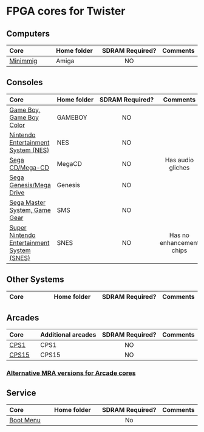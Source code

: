 # FPGA cores for Twister

<!-- cores_list_start -->

## Computers
|Core<img width=293/>| Home&nbsp;folder<img width=67/>| SDRAM&nbsp;Required? | Comments |
|:---|:---|:---:|:---:|
[Minimmig](https://TwisterFPGA.com/coming_soon) |Amiga| NO | |

## Consoles
|Core<img width=293/>| Home&nbsp;folder<img width=67/>| SDRAM&nbsp;Required? | Comments |
|:---|:---|:---:|:---:|
| [Game Boy, Game Boy Color](https://TwisterFPGA.com/coming_soon) |GAMEBOY| NO | |
| [Nintendo Entertainment System (NES)](https://TwisterFPGA.com/coming_soon) |NES| NO | |
| [Sega CD/Mega-CD](https://TwisterFPGA.com/coming_soon) |MegaCD| NO | Has audio gliches |
| [Sega Genesis/Mega Drive](https://TwisterFPGA.com/coming_soon) |Genesis| NO | |
| [Sega Master System, Game Gear](https://TwisterFPGA.com/coming_soon) |SMS| NO | |
| [Super Nintendo Entertainment System (SNES)](https://TwisterFPGA.com/coming_soon) |SNES| NO | Has no enhancement chips |

## Other Systems
|Core<img width=293/>| Home&nbsp;folder<img width=67/>| SDRAM&nbsp;Required? | Comments |
|:---|:---|:---:|:---:|
<!-- cores_list_end -->

<!-- arcade_list_start -->
## Arcades

|Core<img width=293/>| Additional&nbsp;arcades | SDRAM&nbsp;Required? | Comments        |
|:---|:---|:---:|:---:|
 [CPS1](https://TwisterFPGA.com/coming_soon) |CPS1| NO | |
 [CPS15](https://TwisterFPGA.com/coming_soon) |CPS15| NO | |

<!-- arcade_list_end -->

### [Alternative MRA versions for Arcade cores](https://github.com/MiSTer-devel/MRA-Alternatives_MiSTer)

<!-- cores_list_start -->

## Service
|Core<img width=293/>| Home&nbsp;folder<img width=67/>| SDRAM&nbsp;Required? | Comments |
|:---|:---|:---:|:---:|
| [Boot Menu](https://TwisterFPGA.com/coming_soon) | | No | |

<!-- cores_list_end -->
